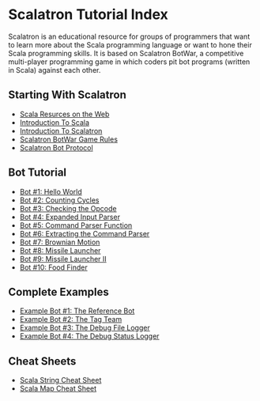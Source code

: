 <div id='TutorialDocumentData' data-next='/tutorial/tutorial_00_00_scala_resources.html' />

# Scalatron Tutorial Index

Scalatron is an educational resource for groups of programmers that want to learn more about
the Scala programming language or want to hone their Scala programming skills. It is based on
Scalatron BotWar, a competitive multi-player programming game in which coders pit bot programs
(written in Scala) against each other.

## Starting With Scalatron

* [Scala Resurces on the Web](/tutorial/tutorial_00_00_scala_resources.html)
* [Introduction To Scala](/tutorial/tutorial_00_01_intro_to_scala.html)
* [Introduction To Scalatron](/tutorial/tutorial_00_10_intro_to_scalatron.html)
* [Scalatron BotWar Game Rules](/tutorial/tutorial_00_20_game_rules.html)
* [Scalatron Bot Protocol](/tutorial/tutorial_00_30_protocol.html)

## Bot Tutorial

* [Bot #1: Hello World](/tutorial/tutorial_20_bot_01.html)
* [Bot #2: Counting Cycles](/tutorial/tutorial_20_bot_02.html)
* [Bot #3: Checking the Opcode](/tutorial/tutorial_20_bot_03.html)
* [Bot #4: Expanded Input Parser](/tutorial/tutorial_20_bot_04.html)
* [Bot #5: Command Parser Function](/tutorial/tutorial_20_bot_05.html)
* [Bot #6: Extracting the Command Parser](/tutorial/tutorial_20_bot_06.html)
* [Bot #7: Brownian Motion](/tutorial/tutorial_20_bot_07.html)
* [Bot #8: Missile Launcher](/tutorial/tutorial_20_bot_08.html)
* [Bot #9: Missile Launcher II](/tutorial/tutorial_20_bot_09.html)
* [Bot #10: Food Finder](/tutorial/tutorial_20_bot_10.html)

## Complete Examples

* [Example Bot #1: The Reference Bot](/tutorial/tutorial_80_example_01.html)
* [Example Bot #2: The Tag Team](/tutorial/tutorial_80_example_02.html)
* [Example Bot #3: The Debug File Logger](/tutorial/tutorial_80_example_03.html)
* [Example Bot #4: The Debug Status Logger](/tutorial/tutorial_80_example_04.html)

## Cheat Sheets

* [Scala String Cheat Sheet](/tutorial/tutorial_90_cheatsheet_00_string.html)
* [Scala Map Cheat Sheet](/tutorial/tutorial_90_cheatsheet_01_map.html)








